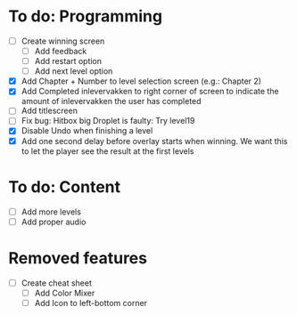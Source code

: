 # To do: Programming
- [ ] Create winning screen
    - [ ] Add feedback
    - [ ] Add restart option
    - [ ] Add next level option
- [X] Add Chapter + Number to level selection screen (e.g.: Chapter 2)
- [X] Add Completed inlevervakken to right corner of screen to indicate the amount of inlevervakken the user has completed
- [ ] Add titlescreen
- [ ] Fix bug: Hitbox big Droplet is faulty: Try level19
- [X] Disable Undo when finishing a level
- [X] Add one second delay before overlay starts when winning. We want this to let the player see the result at the first levels

# To do: Content
- [ ] Add more levels
- [ ] Add proper audio

# Removed features
- [ ] Create cheat sheet
    - [ ] Add Color Mixer
    - [ ] Add Icon to left-bottom corner
